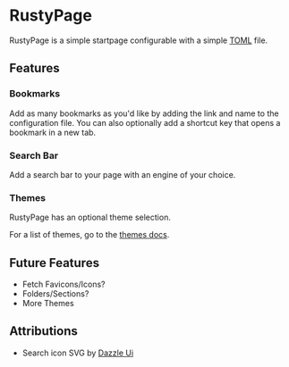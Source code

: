 # RustyPage

RustyPage is a simple startpage configurable with a simple [TOML](https://toml.io/) file.

## Features

### Bookmarks

Add as many bookmarks as you'd like by adding the link and name to the configuration file.
You can also optionally add a shortcut key that opens a bookmark in a new tab.

### Search Bar

Add a search bar to your page with an engine of your choice.

### Themes

RustyPage has an optional theme selection.

For a list of themes, go to the [themes docs](/docs/themes.md).

## Future Features

- Fetch Favicons/Icons?
- Folders/Sections?
- More Themes

## Attributions

- Search icon SVG by [Dazzle Ui](https://dazzleui.gumroad.com/l/dazzleiconsfree)
